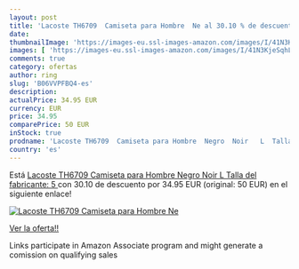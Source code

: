 ```yaml
---
layout: post
title: 'Lacoste TH6709  Camiseta para Hombre  Ne al 30.10 % de descuento'
date: 
thumbnailImage: 'https://images-eu.ssl-images-amazon.com/images/I/41N3KjeSqhL._SL200_.jpg'
images: [ 'https://images-eu.ssl-images-amazon.com/images/I/41N3KjeSqhL._SL200_.jpg' ]
comments: true
category: ofertas
author: ring
slug: 'B06VVPFBQ4-es'
description:
actualPrice: 34.95 EUR
currency: EUR
price: 34.95
comparePrice: 50 EUR
inStock: true
prodname: 'Lacoste TH6709  Camiseta para Hombre  Negro  Noir   L  Talla del fabricante: 5 '
country: 'es'
---
```


Está [Lacoste TH6709  Camiseta para Hombre  Negro  Noir   L  Talla del fabricante: 5 ](https://www.amazon.es/dp/B06VVPFBQ4/?tag=tolees-21) con 30.10 de descuento por 34.95 EUR (original: 50 EUR) en el siguiente enlace!

[![Lacoste TH6709  Camiseta para Hombre  Ne](https://images-eu.ssl-images-amazon.com/images/I/41N3KjeSqhL._SL200_.jpg)](https://www.amazon.es/dp/B06VVPFBQ4/?tag=tolees-21)

[Ver la oferta!!](https://www.amazon.es/dp/B06VVPFBQ4/?tag=tolees-21)

Links participate in Amazon Associate program and might generate a comission on qualifying sales


